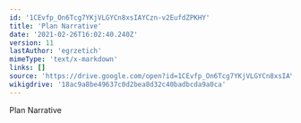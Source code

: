 ```yaml
---
id: '1CEvfp_On6Tcg7YKjVLGYCn8xsIAYCzn-v2EufdZPKHY'
title: 'Plan Narrative'
date: '2021-02-26T16:02:40.240Z'
version: 11
lastAuthor: 'egrzetich'
mimeType: 'text/x-markdown'
links: []
source: 'https://drive.google.com/open?id=1CEvfp_On6Tcg7YKjVLGYCn8xsIAYCzn-v2EufdZPKHY'
wikigdrive: '18ac9a8be49637c0d2bea8d32c40badbcda9a0ca'
---
```

Plan Narrative
